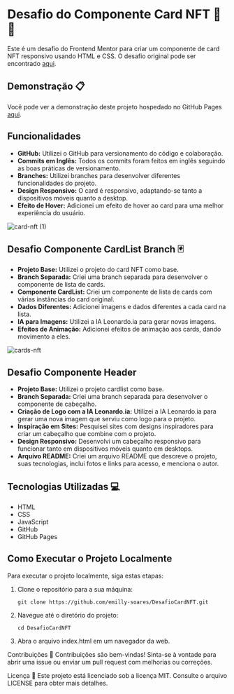 # Desafio do Componente Card NFT 🚀🚀


Este é um desafio do Frontend Mentor para criar um componente de card NFT responsivo usando HTML e CSS. O desafio original pode ser encontrado [aqui](https://www.frontendmentor.io/challenges/nft-preview-card-component-SbdUL_w0U).

## Demonstração 📋

Você pode ver a demonstração deste projeto hospedado no GitHub Pages [aqui](https://emilly-soares.github.io/DesafioCardNFT/).

## Funcionalidades 

- **GitHub:** Utilizei o GitHub para versionamento do código e colaboração.
- **Commits em Inglês:** Todos os commits foram feitos em inglês seguindo as boas práticas de versionamento.
- **Branches:** Utilizei branches para desenvolver diferentes funcionalidades do projeto.
- **Design Responsivo:** O card é responsivo, adaptando-se tanto a dispositivos móveis quanto a desktop.
- **Efeito de Hover:** Adicionei um efeito de hover ao card para uma melhor experiência do usuário.
  
![card-nft (1)](https://github.com/emilly-soares/DesafioCardNFT/assets/54116441/79fb0b5e-9030-4f04-8746-9f5a59ba4c27)

## Desafio Componente CardList Branch 🃏

- **Projeto Base:** Utilizei o projeto do card NFT como base.
- **Branch Separada:** Criei uma branch separada para desenvolver o componente de lista de cards.
- **Componente CardList:** Criei um componente de lista de cards com várias instâncias do card original.
- **Dados Diferentes:** Adicionei imagens e dados diferentes a cada card na lista.
- **IA para Imagens:** Utilizei a IA Leonardo.ia para gerar novas imagens.
- **Efeitos de Animação:** Adicionei efeitos de animação aos cards, dando movimento a eles.

![cards-nft](https://github.com/emilly-soares/DesafioCardNFT/assets/54116441/fc08ca56-0f35-4198-920d-ec8abf04e12b)


## Desafio Componente Header

- **Projeto Base:** Utilizei o projeto cardlist como base.
- **Branch Separada:** Criei uma branch separada para desenvolver o componente de cabeçalho.
- **Criação de Logo com a IA Leonardo.ia:** Utilizei a IA Leonardo.ia para gerar uma nova imagem que serviu como logo para o projeto.
- **Inspiração em Sites:** Pesquisei sites com designs inspiradores para criar um cabeçalho que combine com o projeto.
- **Design Responsivo:** Desenvolvi um cabeçalho responsivo para funcionar tanto em dispositivos móveis quanto em desktops.
- **Arquivo README:** Criei um arquivo README que descreve o projeto, suas tecnologias, inclui fotos e links para acesso, e menciona o autor.

## Tecnologias Utilizadas 💻

- HTML
- CSS
- JavaScript
- GitHub
- GitHub Pages

## Como Executar o Projeto Localmente

Para executar o projeto localmente, siga estas etapas:

1. Clone o repositório para a sua máquina:

   ```shell
   git clone https://github.com/emilly-soares/DesafioCardNFT.git

2. Navegue até o diretório do projeto:
    ```shell
    cd DesafioCardNFT

4. Abra o arquivo index.html em um navegador da web.


Contribuições 🤝
Contribuições são bem-vindas! Sinta-se à vontade para abrir uma issue ou enviar um pull request com melhorias ou correções.

Licença 📝
Este projeto está licenciado sob a licença MIT. Consulte o arquivo LICENSE para obter mais detalhes.
